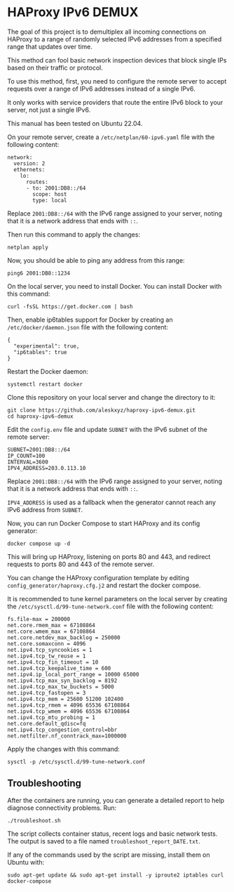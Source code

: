# HAProxy IPv6 DEMUX
The goal of this project is to demultiplex all incoming connections on HAProxy to a range of randomly selected IPv6 addresses from a specified range that updates over time.

This method can fool basic network inspection devices that block single IPs based on their traffic or protocol.

To use this method, first, you need to configure the remote server to accept requests over a range of IPv6 addresses instead of a single IPv6.

It only works with service providers that route the entire IPv6 block to your server, not just a single IPv6.

This manual has been tested on Ubuntu 22.04.

On your remote server, create a `/etc/netplan/60-ipv6.yaml` file with the following content:
```
network:
  version: 2
  ethernets:
    lo:
      routes:
      - to: 2001:DB8::/64
        scope: host
        type: local
```
Replace `2001:DB8::/64` with the IPv6 range assigned to your server, noting that it is a network address that ends with `::`.

Then run this command to apply the changes:
```
netplan apply
```
Now, you should be able to ping any address from this range:
```
ping6 2001:DB8::1234
```
On the local server, you need to install Docker. You can install Docker with this command:
```
curl -fsSL https://get.docker.com | bash
```
Then, enable ip6tables support for Docker by creating an `/etc/docker/daemon.json` file with the following content:
```
{
  "experimental": true,
  "ip6tables": true
}
```
Restart the Docker daemon:
```
systemctl restart docker
```
Clone this repository on your local server and change the directory to it:
```
git clone https://github.com/aleskxyz/haproxy-ipv6-demux.git
cd haproxy-ipv6-demux
```
Edit the `config.env` file and update `SUBNET` with the IPv6 subnet of the remote server:
```
SUBNET=2001:DB8::/64
IP_COUNT=100
INTERVAL=3600
IPV4_ADDRESS=203.0.113.10
```
Replace `2001:DB8::/64` with the IPv6 range assigned to your server, noting that it is a network address that ends with `::`.

`IPV4_ADDRESS` is used as a fallback when the generator cannot reach any IPv6 address from `SUBNET`.

Now, you can run Docker Compose to start HAProxy and its config generator:
```
docker compose up -d
```
This will bring up HAProxy, listening on ports 80 and 443, and redirect requests to ports 80 and 443 of the remote server.

You can change the HAProxy configuration template by editing `config_generator/haproxy.cfg.j2` and restart the docker compose.

It is recommended to tune kernel parameters on the local server by creating the `/etc/sysctl.d/99-tune-network.conf` file with the following content:
```
fs.file-max = 200000
net.core.rmem_max = 67108864
net.core.wmem_max = 67108864
net.core.netdev_max_backlog = 250000
net.core.somaxconn = 4096
net.ipv4.tcp_syncookies = 1
net.ipv4.tcp_tw_reuse = 1
net.ipv4.tcp_fin_timeout = 10
net.ipv4.tcp_keepalive_time = 600
net.ipv4.ip_local_port_range = 10000 65000
net.ipv4.tcp_max_syn_backlog = 8192
net.ipv4.tcp_max_tw_buckets = 5000
net.ipv4.tcp_fastopen = 3
net.ipv4.tcp_mem = 25600 51200 102400
net.ipv4.tcp_rmem = 4096 65536 67108864
net.ipv4.tcp_wmem = 4096 65536 67108864
net.ipv4.tcp_mtu_probing = 1
net.core.default_qdisc=fq
net.ipv4.tcp_congestion_control=bbr
net.netfilter.nf_conntrack_max=1000000
```
Apply the changes with this command:
```
sysctl -p /etc/sysctl.d/99-tune-network.conf
```
## Troubleshooting

After the containers are running, you can generate a detailed report to help diagnose connectivity problems. Run:
```
./troubleshoot.sh
```
The script collects container status, recent logs and basic network tests. The output is saved to a file named `troubleshoot_report_DATE.txt`.

If any of the commands used by the script are missing, install them on Ubuntu with:
```
sudo apt-get update && sudo apt-get install -y iproute2 iptables curl docker-compose
```
